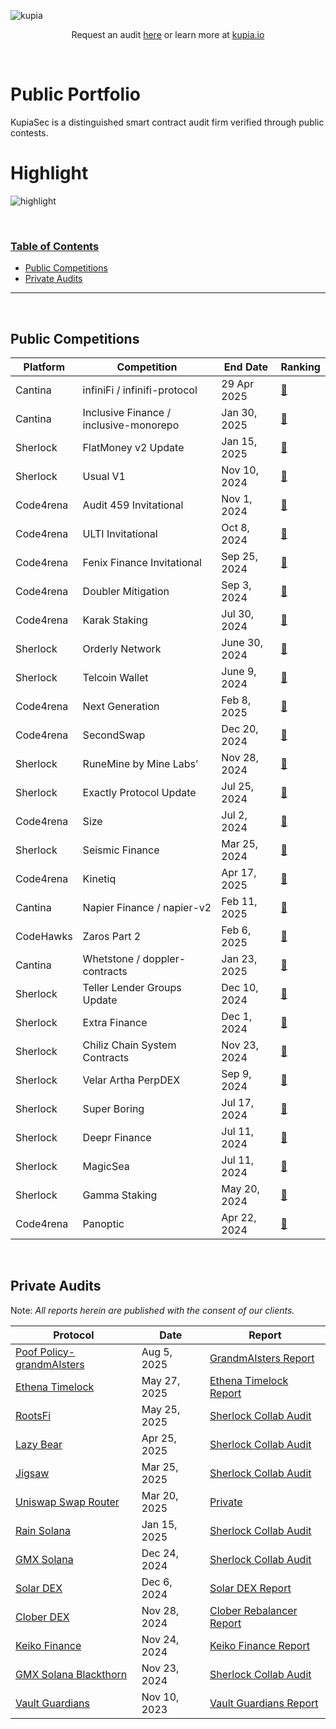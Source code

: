 ![kupia](./logo.png)

<p align="center">
  Request an audit <a href="https://tally.so/r/nWrWgR">here</a> or learn more at
  <a href="https://www.kupia.io/">kupia.io</a>
</p>

<br>

<h1 class="center" style=""> Public Portfolio </h1>

KupiaSec is a distinguished smart contract audit firm verified through public contests.


<h1 class="center" style=""> Highlight </h1>

![highlight](./highlight.png)


<br>


<h3><ins>Table of Contents</ins></h3>

- [Public Competitions](#public-competitions)
- [Private Audits](#private-audits)

<hr>

<br>

## Public Competitions

|Platform|Competition|End Date|Ranking|
|--|------------|----|-------|
|Cantina|infiniFi / infinifi-protocol|29 Apr 2025|[🥇](https://cantina.xyz/competitions/2ac7f906-1661-47eb-bfd6-519f5db0d36b/leaderboard)|
|Cantina|Inclusive Finance / inclusive-monorepo|Jan 30, 2025|[🥇](https://cantina.xyz/competitions/3eff5a8f-b73a-4cfe-8c54-546b475548f0/leaderboard)|
|Sherlock|FlatMoney v2 Update|Jan 15, 2025|[🥇](https://audits.sherlock.xyz/contests/620?filter=results)|
|Sherlock|Usual V1|Nov 10, 2024|[🥇](https://audits.sherlock.xyz/contests/575?filter=results)|
|Code4rena|Audit 459 Invitational|Nov 1, 2024|[🥇](https://code4rena.com/audits/2024-10-audit-459-invitational)|
|Code4rena|ULTI Invitational|Oct 8, 2024|[🥇](https://code4rena.com/audits/2024-10-ulti-invitational)|
|Code4rena|Fenix Finance Invitational|Sep 25, 2024|[🥇](https://code4rena.com/audits/2024-09-fenix-finance-invitational)|
|Code4rena|Doubler Mitigation|Sep 3, 2024|[🥇](https://code4rena.com/audits/2024-08-doubler-mitigation-review)|
|Code4rena|Karak Staking|Jul 30, 2024|[🥇](https://code4rena.com/audits/2024-07-karak-restaking#top)|
|Sherlock|Orderly Network|June 30, 2024|[🥇](https://audits.sherlock.xyz/contests/404)|
|Sherlock|Telcoin Wallet|June 9, 2024|[🥇](https://audits.sherlock.xyz/contests/299)|
|Code4rena|Next Generation|Feb 8, 2025|[🥈](https://code4rena.com/audits/2025-01-next-generation)|
|Code4rena|SecondSwap|Dec 20, 2024|[🥈](https://code4rena.com/audits/2024-12-secondswap)|
|Sherlock|RuneMine by Mine Labs’|Nov 28, 2024|[🥈](https://audits.sherlock.xyz/contests/513?filter=results)|
|Sherlock|Exactly Protocol Update|Jul 25, 2024|[🥈](https://audits.sherlock.xyz/contests/396?filter=results)|
|Code4rena|Size|Jul 2, 2024|[🥈](https://code4rena.com/audits/2024-06-size#top)|
|Sherlock|Seismic Finance|Mar 25, 2024|[🥈](https://audits.sherlock.xyz/contests/272/leaderboard)|
|Code4rena|Kinetiq|Apr 17, 2025|[🥉](https://code4rena.com/audits/2025-04-kinetiq)|
|Cantina|Napier Finance / napier-v2|Feb 11, 2025|[🥉](https://cantina.xyz/competitions/58cd719b-9004-4eca-a113-41d1691c0711/leaderboard)|
|CodeHawks|Zaros Part 2|Feb 6, 2025|[🥉](https://codehawks.cyfrin.io/c/2025-01-zaros-part-2/results?lt=contest&page=1&sc=reward&sj=reward&t=leaderboard)|
|Cantina|Whetstone / doppler-contracts|Jan 23, 2025|[🥉](https://cantina.xyz/competitions/57b00aab-8f8b-4d62-9378-41b6460ce6aa/leaderboard)|
|Sherlock|Teller Lender Groups Update|Dec 10, 2024|[🥉](https://audits.sherlock.xyz/contests/472?filter=results)|
|Sherlock|Extra Finance|Dec 1, 2024|[🥉](https://audits.sherlock.xyz/contests/380?filter=results)|
|Sherlock|Chiliz Chain System Contracts|Nov 23, 2024|[🥉](https://audits.sherlock.xyz/contests/550?filter=results)|
|Sherlock|Velar Artha PerpDEX|Sep 9, 2024|[🥉](https://audits.sherlock.xyz/contests/526?filter=results)|
|Sherlock|Super Boring|Jul 17, 2024|[🥉](https://audits.sherlock.xyz/contests/360)|
|Sherlock|Deepr Finance|Jul 11, 2024|[🥉](https://audits.sherlock.xyz/contests/433)|
|Sherlock|MagicSea|Jul 11, 2024|[🥉](https://audits.sherlock.xyz/contests/437)|
|Sherlock|Gamma Staking|May 20, 2024|[🥉](https://audits.sherlock.xyz/contests/330)|
|Code4rena|Panoptic|Apr 22, 2024|[🥉](https://code4rena.com/audits/2024-04-panoptic#top)|

<br>

## Private Audits

Note: _All reports herein are published with the consent of our clients._

| Protocol                                    | Date       | Report                                                                           |
|---------------------------------------------|------------|----------------------------------------------------------------------------------|
| [Poof Policy-grandmAIsters](https://dev.grandmaisters.com) | Aug 5, 2025 | [GrandmAIsters Report](./reports/2025-08-poof-policy.pdf) |
| [Ethena Timelock](https://ethena.fi/)| May 27, 2025 | [Ethena Timelock Report](./reports/2025-05-ethena-timelock.pdf)|
| [RootsFi](https://rootsfi.com/)| May 25, 2025 | [Sherlock Collab Audit]()|
| [Lazy Bear]()| Apr 25, 2025 | [Sherlock Collab Audit]()|
| [Jigsaw](https://www.jigsaw.finance/)| Mar 25, 2025 | [Sherlock Collab Audit]()|
| [Uniswap Swap Router](https://v4.uniswap.org/)| Mar 20, 2025 | [Private]()|
| [Rain Solana](https://www.rain.xyz/)| Jan 15, 2025 | [Sherlock Collab Audit]()|
| [GMX Solana](https://gmxsol.io/)| Dec 24, 2024 | [Sherlock Collab Audit]()|
| [Solar DEX](https://solardex.finance/)| Dec 6, 2024 | [Solar DEX Report](./reports/2024-12-solar-dex.pdf)|
| [Clober DEX](https://www.clober.io)| Nov 28, 2024 | [Clober Rebalancer Report](./reports/2024-12-clober-rebalancer.pdf)|
| [Keiko Finance](https://keikofinance.com/)  | Nov 24, 2024 | [Keiko Finance Report](./reports/2024-11-keiko-finance.pdf)|
| [GMX Solana Blackthorn](https://gmxsol.io/)| Nov 23, 2024 | [Sherlock Collab Audit]()|
| [Vault Guardians]() | Nov 10, 2023 | [Vault Guardians Report](./reports/2023-11-10-kupia-cyfrin-vault-guardians.pdf) |

<br>
